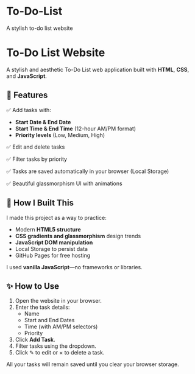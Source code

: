# To-Do-List
A stylish to-do list website

# To-Do List Website

A stylish and aesthetic To-Do List web application built with **HTML**, **CSS**, and **JavaScript**.

## 🌟 Features

✅ Add tasks with:
- **Start Date & End Date**
- **Start Time & End Time** (12-hour AM/PM format)
- **Priority levels** (Low, Medium, High)

✅ Edit and delete tasks

✅ Filter tasks by priority

✅ Tasks are saved automatically in your browser (Local Storage)

✅ Beautiful glassmorphism UI with animations

## 🚀 How I Built This

I made this project as a way to practice:
- Modern **HTML5 structure**
- **CSS gradients and glassmorphism** design trends
- **JavaScript DOM manipulation**
- Local Storage to persist data
- GitHub Pages for free hosting

I used **vanilla JavaScript**—no frameworks or libraries.

## ✨ How to Use

1. Open the website in your browser.
2. Enter the task details:
   - Name
   - Start and End Dates
   - Time (with AM/PM selectors)
   - Priority
3. Click **Add Task**.
4. Filter tasks using the dropdown.
5. Click ✎ to edit or × to delete a task.

All your tasks will remain saved until you clear your browser storage.

